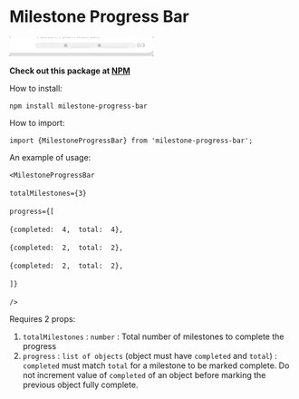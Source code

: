 # Milestone Progress Bar


![](images/ProgressBarExample.gif)

<b>Check out this package at [NPM](https://www.npmjs.com/package/milestone-progress-bar)</b>

How to install:

    npm install milestone-progress-bar

How to import:

    import {MilestoneProgressBar} from 'milestone-progress-bar';

An example of usage:

    <MilestoneProgressBar
    
    totalMilestones={3}
    
    progress={[
    
    {completed:  4,  total:  4},
    
    {completed:  2,  total:  2},
    
    {completed:  2,  total:  2},
    
    ]}
    
    />

Requires 2 props:
1) `totalMilestones` : `number` : Total number of milestones to complete the progress
2) `progress` : `list of objects` (object must have `completed` and `total`)  : `completed` must match `total` for a milestone to be marked complete. Do not increment value of `completed` of an object before marking the previous object fully complete.
